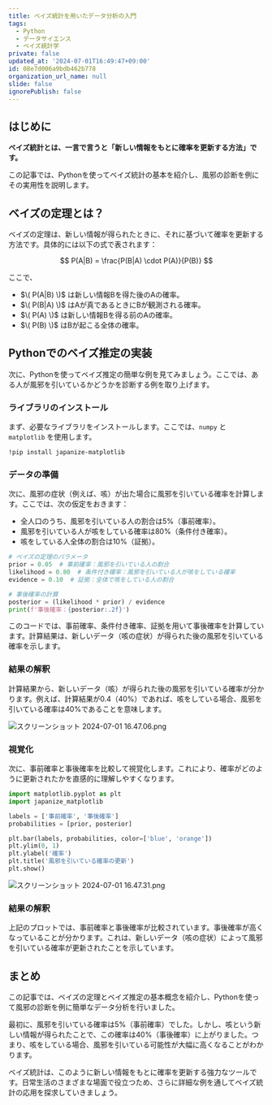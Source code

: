 ```yaml
---
title: ベイズ統計を用いたデータ分析の入門
tags:
  - Python
  - データサイエンス
  - ベイズ統計学
private: false
updated_at: '2024-07-01T16:49:47+09:00'
id: 08e7d006a9bdb462b778
organization_url_name: null
slide: false
ignorePublish: false
---
```

## はじめに

**ベイズ統計とは、一言で言うと「新しい情報をもとに確率を更新する方法」です。**

この記事では、Pythonを使ってベイズ統計の基本を紹介し、風邪の診断を例にその実用性を説明します。

## ベイズの定理とは？

ベイズの定理は、新しい情報が得られたときに、それに基づいて確率を更新する方法です。具体的には以下の式で表されます：

$$
P(A|B) = \frac{P(B|A) \cdot P(A)}{P(B)}
$$

ここで、  
- $\( P(A|B) \)$ は新しい情報Bを得た後のAの確率。
- $\( P(B|A) \)$ はAが真であるときにBが観測される確率。
- $\( P(A) \)$ は新しい情報Bを得る前のAの確率。
- $\( P(B) \)$ はBが起こる全体の確率。

## Pythonでのベイズ推定の実装

次に、Pythonを使ってベイズ推定の簡単な例を見てみましょう。ここでは、ある人が風邪を引いているかどうかを診断する例を取り上げます。

### ライブラリのインストール

まず、必要なライブラリをインストールします。ここでは、`numpy` と `matplotlib` を使用します。

```bash
!pip install japanize-matplotlib
```

### データの準備

次に、風邪の症状（例えば、咳）が出た場合に風邪を引いている確率を計算します。ここでは、次の仮定をおきます：
- 全人口のうち、風邪を引いている人の割合は5%（事前確率）。
- 風邪を引いている人が咳をしている確率は80%（条件付き確率）。
- 咳をしている人全体の割合は10%（証拠）。

```python
# ベイズの定理のパラメータ
prior = 0.05  # 事前確率：風邪を引いている人の割合
likelihood = 0.80  # 条件付き確率：風邪を引いている人が咳をしている確率
evidence = 0.10  # 証拠：全体で咳をしている人の割合

# 事後確率の計算
posterior = (likelihood * prior) / evidence
print(f'事後確率：{posterior:.2f}')
```

このコードでは、事前確率、条件付き確率、証拠を用いて事後確率を計算しています。計算結果は、新しいデータ（咳の症状）が得られた後の風邪を引いている確率を示します。

### 結果の解釈

計算結果から、新しいデータ（咳）が得られた後の風邪を引いている確率が分かります。例えば、計算結果が0.4（40%）であれば、咳をしている場合、風邪を引いている確率は40%であることを意味します。

![スクリーンショット 2024-07-01 16.47.06.png](https://qiita-image-store.s3.ap-northeast-1.amazonaws.com/0/3364428/08108b9a-a56e-66fc-3c63-16fa5c585ac6.png)


### 視覚化

次に、事前確率と事後確率を比較して視覚化します。これにより、確率がどのように更新されたかを直感的に理解しやすくなります。

```python
import matplotlib.pyplot as plt
import japanize_matplotlib

labels = ['事前確率', '事後確率']
probabilities = [prior, posterior]

plt.bar(labels, probabilities, color=['blue', 'orange'])
plt.ylim(0, 1)
plt.ylabel('確率')
plt.title('風邪を引いている確率の更新')
plt.show()
```

![スクリーンショット 2024-07-01 16.47.31.png](https://qiita-image-store.s3.ap-northeast-1.amazonaws.com/0/3364428/e84be984-7150-b552-9306-02e15b7de22c.png)

### 結果の解釈

上記のプロットでは、事前確率と事後確率が比較されています。事後確率が高くなっていることが分かります。これは、新しいデータ（咳の症状）によって風邪を引いている確率が更新されたことを示しています。

## まとめ

この記事では、ベイズの定理とベイズ推定の基本概念を紹介し、Pythonを使って風邪の診断を例に簡単なデータ分析を行いました。

最初に、風邪を引いている確率は5%（事前確率）でした。しかし、咳という新しい情報が得られたことで、この確率は40%（事後確率）に上がりました。つまり、咳をしている場合、風邪を引いている可能性が大幅に高くなることがわかります。

ベイズ統計は、このように新しい情報をもとに確率を更新する強力なツールです。日常生活のさまざまな場面で役立つため、さらに詳細な例を通してベイズ統計の応用を探求していきましょう。
